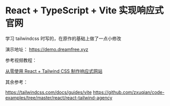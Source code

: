 # React + TypeScript + Vite 实现响应式官网

学习 tailwindcss 时写的，在原作的基础上做了一点小修改

演示地址：
<https://demo.dreamfree.xyz>

参考视频教程：

[从零使用 React + Tailwind CSS 制作响应式网站](https://www.bilibili.com/video/BV1Z44y1V7f4)

其余参考：

<https://tailwindcss.com/docs/guides/vite>
<https://github.com/zxuqian/code-examples/tree/master/react/react-tailwind-agency>
